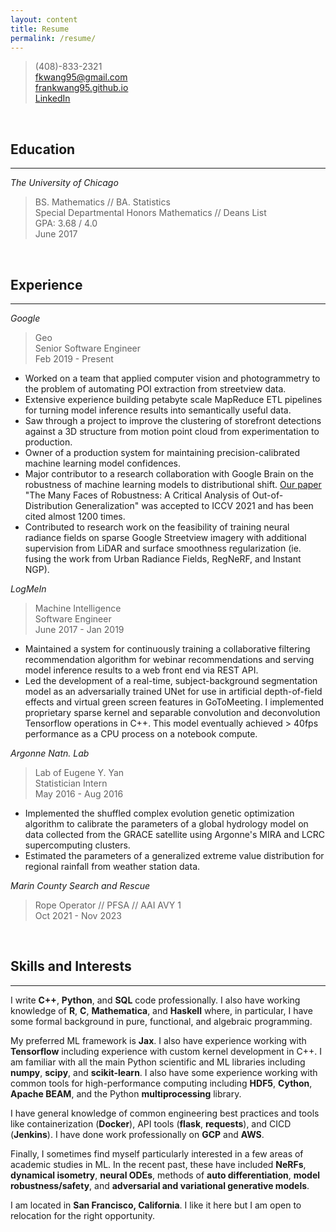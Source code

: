 ```yaml
---
layout: content
title: Resume
permalink: /resume/
---
```


> (408)-833-2321  
> [fkwang95@gmail.com](mailto:fkwang95@gmail.com)  
> [frankwang95.github.io](https://frankwang95.github.io/)  
> [LinkedIn](https://www.linkedin.com/in/frank-wang-00706089/)

<br>

## Education
_________________

*The University of Chicago*

> BS. Mathematics // BA. Statistics  
> Special Departmental Honors Mathematics // Deans List  
> GPA: 3.68 / 4.0  
> June 2017

<br>

## Experience
_________________

*Google*

> Geo  
> Senior Software Engineer  
> Feb 2019 - Present

* Worked on a team that applied computer vision and photogrammetry to the problem of automating POI extraction from streetview data.
* Extensive experience building petabyte scale MapReduce ETL pipelines for turning model inference results into semantically useful data.
* Saw through a project to improve the clustering of storefront detections against a 3D structure from motion point cloud from experimentation to production.
* Owner of a production system for maintaining precision-calibrated machine learning model confidences.
* Major contributor to a research collaboration with Google Brain on the robustness of machine learning models to distributional shift. [Our paper](https://arxiv.org/abs/2006.16241) "The Many Faces of Robustness: A Critical Analysis of Out-of-Distribution Generalization" was accepted to ICCV 2021 and has been cited almost 1200 times.
* Contributed to research work on the feasibility of training neural radiance fields on sparse Google Streetview imagery with additional supervision from LiDAR and surface smoothness regularization (ie. fusing the work from Urban Radiance Fields, RegNeRF, and Instant NGP).

*LogMeIn*

> Machine Intelligence  
> Software Engineer  
> June 2017 - Jan 2019

* Maintained a system for continuously training a collaborative filtering recommendation algorithm for webinar recommendations and serving model inference results to a web front end via REST API.
* Led the development of a real-time, subject-background segmentation model as an adversarially trained UNet for use in artificial depth-of-field effects and virtual green screen features in GoToMeeting. I implemented proprietary sparse kernel and separable convolution and deconvolution Tensorflow operations in C++. This model eventually achieved > 40fps performance as a CPU process on a notebook compute.

*Argonne Natn. Lab*

> Lab of Eugene Y. Yan  
> Statistician Intern  
> May 2016 - Aug 2016

* Implemented the shuffled complex evolution genetic optimization algorithm to calibrate the parameters of a global hydrology model on data collected from the GRACE satellite using Argonne's MIRA and LCRC supercomputing clusters.
* Estimated the parameters of a generalized extreme value distribution for regional rainfall from weather station data.

*Marin County Search and Rescue*

> Rope Operator // PFSA // AAI AVY 1  
> Oct 2021 - Nov 2023

<br>

## Skills and Interests
_________________

I write **C++**, **Python**, and **SQL** code professionally. I also have working knowledge of **R**, **C**, **Mathematica**, and **Haskell** where, in particular, I have some formal background in pure, functional, and algebraic programming.

My preferred ML framework is **Jax**. I also have experience working with **Tensorflow** including experience with custom kernel development in C++. I am familiar with all the main Python scientific and ML libraries including **numpy**, **scipy**, and **scikit-learn**. I also have some experience working with common tools for high-performance computing including **HDF5**, **Cython**, **Apache BEAM**, and the Python **multiprocessing** library.

I have general knowledge of common engineering best practices and tools like containerization (**Docker**), API tools (**flask**, **requests**), and CICD (**Jenkins**). I have done work professionally on **GCP** and **AWS**.

Finally, I sometimes find myself particularly interested in a few areas of academic studies in ML. In the recent past, these have included **NeRFs**, **dynamical isometry**, **neural ODEs**, methods of **auto differentiation**, **model robustness/safety**, and **adversarial and variational generative models**.

I am located in **San Francisco, California**. I like it here but I am open to relocation for the right opportunity.
